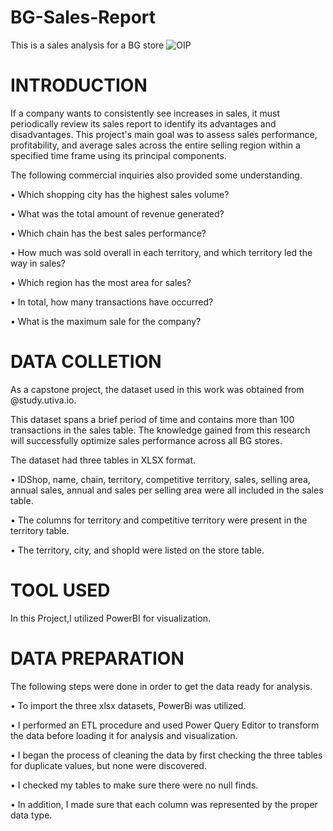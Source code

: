 # BG-Sales-Report
This is a sales analysis for a BG store
![OIP](https://github.com/Gfbeats/BG-Sales-Report/assets/159473659/b5206217-c6f0-47a1-9a09-fcb32e234f84)

# INTRODUCTION

If a company wants to consistently see increases in sales, it must periodically review its sales report to identify its advantages and disadvantages. This project's main goal was to assess sales performance, profitability, and average sales across the entire selling region within a specified time frame using its principal components.

The following commercial inquiries also provided some understanding.

• Which shopping city has the highest sales volume?

• What was the total amount of revenue generated?

• Which chain has the best sales performance?

• How much was sold overall in each territory, and which territory led the way in sales?

• Which region has the most area for sales?

• In total, how many transactions have occurred?

• What is the maximum sale for the company?

# DATA COLLETION

As a capstone project, the dataset used in this work was obtained from @study.utiva.io.

This dataset spans a brief period of time and contains more than 100 transactions in the sales table. The knowledge gained from this research will successfully optimize sales performance across all BG stores.

The dataset had three tables in XLSX format.

• IDShop, name, chain, territory, competitive territory, sales, selling area, annual sales, annual and sales per selling area were all included in the sales table.

• The columns for territory and competitive territory were present in the territory table.

• The territory, city, and shopId were listed on the store table.

# TOOL USED

In this Project,I utilized PowerBI for visualization.

# DATA PREPARATION 

The following steps were done in order to get the data ready for analysis.

• To import the three xlsx datasets, PowerBi was utilized. 

• I performed an ETL procedure and used Power Query Editor to transform the data before loading it for analysis and visualization. 

• I began the process of cleaning the data by first checking the three tables for duplicate values, but none were discovered.

 •  I checked my tables to make sure there were no null finds. 

• In addition, I made sure that each column was represented by the proper data type.
